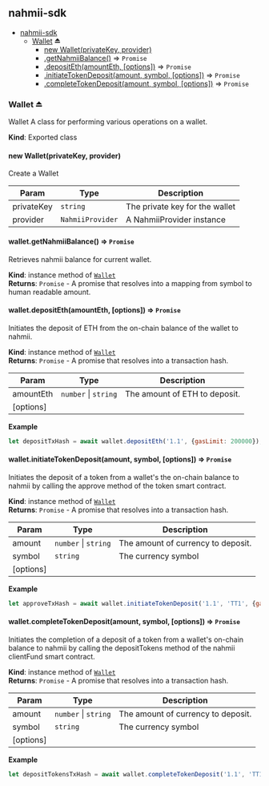 <a name="module_nahmii-sdk"></a>

## nahmii-sdk

* [nahmii-sdk](#module_nahmii-sdk)
    * [Wallet](#exp_module_nahmii-sdk--Wallet) ⏏
        * [new Wallet(privateKey, provider)](#new_module_nahmii-sdk--Wallet_new)
        * [.getNahmiiBalance()](#module_nahmii-sdk--Wallet+getNahmiiBalance) ⇒ <code>Promise</code>
        * [.depositEth(amountEth, [options])](#module_nahmii-sdk--Wallet+depositEth) ⇒ <code>Promise</code>
        * [.initiateTokenDeposit(amount, symbol, [options])](#module_nahmii-sdk--Wallet+initiateTokenDeposit) ⇒ <code>Promise</code>
        * [.completeTokenDeposit(amount, symbol, [options])](#module_nahmii-sdk--Wallet+completeTokenDeposit) ⇒ <code>Promise</code>

<a name="exp_module_nahmii-sdk--Wallet"></a>

### Wallet ⏏
Wallet
A class for performing various operations on a wallet.

**Kind**: Exported class  
<a name="new_module_nahmii-sdk--Wallet_new"></a>

#### new Wallet(privateKey, provider)
Create a Wallet


| Param | Type | Description |
| --- | --- | --- |
| privateKey | <code>string</code> | The private key for the wallet |
| provider | <code>NahmiiProvider</code> | A NahmiiProvider instance |

<a name="module_nahmii-sdk--Wallet+getNahmiiBalance"></a>

#### wallet.getNahmiiBalance() ⇒ <code>Promise</code>
Retrieves nahmii balance for current wallet.

**Kind**: instance method of [<code>Wallet</code>](#exp_module_nahmii-sdk--Wallet)  
**Returns**: <code>Promise</code> - A promise that resolves into a mapping from symbol to human readable amount.  
<a name="module_nahmii-sdk--Wallet+depositEth"></a>

#### wallet.depositEth(amountEth, [options]) ⇒ <code>Promise</code>
Initiates the deposit of ETH from the on-chain balance of the wallet to nahmii.

**Kind**: instance method of [<code>Wallet</code>](#exp_module_nahmii-sdk--Wallet)  
**Returns**: <code>Promise</code> - A promise that resolves into a transaction hash.  

| Param | Type | Description |
| --- | --- | --- |
| amountEth | <code>number</code> \| <code>string</code> | The amount of ETH to deposit. |
| [options] |  |  |

**Example**  
```js
let depositTxHash = await wallet.depositEth('1.1', {gasLimit: 200000});
```
<a name="module_nahmii-sdk--Wallet+initiateTokenDeposit"></a>

#### wallet.initiateTokenDeposit(amount, symbol, [options]) ⇒ <code>Promise</code>
Initiates the deposit of a token from a wallet's the on-chain balance to nahmii by calling the approve method of the token smart contract.

**Kind**: instance method of [<code>Wallet</code>](#exp_module_nahmii-sdk--Wallet)  
**Returns**: <code>Promise</code> - A promise that resolves into a transaction hash.  

| Param | Type | Description |
| --- | --- | --- |
| amount | <code>number</code> \| <code>string</code> | The amount of currency to deposit. |
| symbol | <code>string</code> | The currency symbol |
| [options] |  |  |

**Example**  
```js
let approveTxHash = await wallet.initiateTokenDeposit('1.1', 'TT1', {gasLimit: 200000});
```
<a name="module_nahmii-sdk--Wallet+completeTokenDeposit"></a>

#### wallet.completeTokenDeposit(amount, symbol, [options]) ⇒ <code>Promise</code>
Initiates the completion of a deposit of a token from a wallet's on-chain balance to nahmii by calling the depositTokens method of the nahmii clientFund smart contract.

**Kind**: instance method of [<code>Wallet</code>](#exp_module_nahmii-sdk--Wallet)  
**Returns**: <code>Promise</code> - A promise that resolves into a transaction hash.

| Param | Type | Description |
| --- | --- | --- |
| amount | <code>number</code> \| <code>string</code> | The amount of currency to deposit. |
| symbol | <code>string</code> | The currency symbol |
| [options] |  |  |

**Example**  
```js
let depositTokensTxHash = await wallet.completeTokenDeposit('1.1', 'TT1', {gasLimit: 200000});
```
